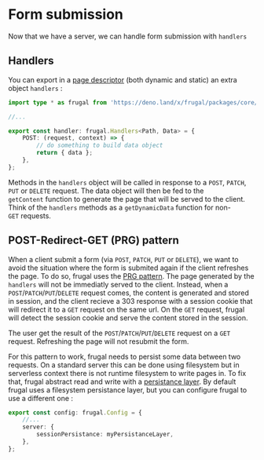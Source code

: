 # Form submission

Now that we have a server, we can handle form submission with `handlers`

## Handlers

You can export in a [page descriptor](/docs/concepts/page-descriptor) (both dynamic and static) an extra object `handlers` :

```ts
import type * as frugal from 'https://deno.land/x/frugal/packages/core/mod.ts';

//...

export const handler: frugal.Handlers<Path, Data> = {
    POST: (request, context) => {
        // do something to build data object
        return { data };
    },
};
```

Methods in the `handlers` object will be called in response to a `POST`, `PATCH`, `PUT` or `DELETE` request. The data object will then be fed to the `getContent` function to generate the page that will be served to the client. Think of the `handlers` methods as a `getDynamicData` function for non-`GET` requests.

## POST-Redirect-GET (PRG) pattern

When a client submit a form (via `POST`, `PATCH`, `PUT` or `DELETE`), we want to avoid the situation where the form is submited again if the client refreshes the page. To do so, frugal uses the [PRG pattern](https://en.wikipedia.org/wiki/Post/Redirect/Get). The page generated by the `handlers` will not be immediatly served to the client. Instead, when a `POST`/`PATCH`/`PUT`/`DELETE` request comes, the content is generated and stored in session, and the client recieve a 303 response with a session cookie that will redirect it to a `GET` request on the same url. On the `GET` request, frugal will detect the session cookie and serve the content stored in the session.

The user get the result of the `POST`/`PATCH`/`PUT`/`DELETE` request on a `GET` request. Refreshing the page will not resubmit the form.

For this pattern to work, frugal needs to persist some data between two requests. On a standard server this can be done using filesystem but in serverless context there is not runtime filesystem to write pages in. To fix that, frugal abstract read and write with a [persistance layer](/docs/concepts/persistance-layer). By default frugal uses a filesystem persistance layer, but you can configure frugal to use a different one :

```ts
export const config: frugal.Config = {
    //...
    server: {
        sessionPersistance: myPersistanceLayer,
    },
};
```
